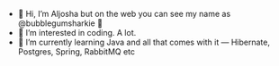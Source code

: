 - 👋 Hi, I’m Aljosha but on the web you can see my name as @bubblegumsharkie 🦈 
- 👀 I’m interested in coding. A lot.
- 🌱 I’m currently learning Java and all that comes with it — Hibernate, Postgres, Spring, RabbitMQ etc

<!---
bubblegumsharkie/bubblegumsharkie is a ✨ special ✨ repository because its `README.md` (this file) appears on your GitHub profile.
You can click the Preview link to take a look at your changes.
--->
